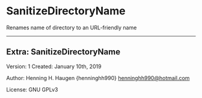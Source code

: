 # SanitizeDirectoryName
Renames name of directory to an URL-friendly name

--------------------
Extra: SanitizeDirectoryName
--------------------
Version: 1
Created: January 10th, 2019

Author: Henning H. Haugen {henninghh990} <henninghh990@hotmail.com>

License: GNU GPLv3
